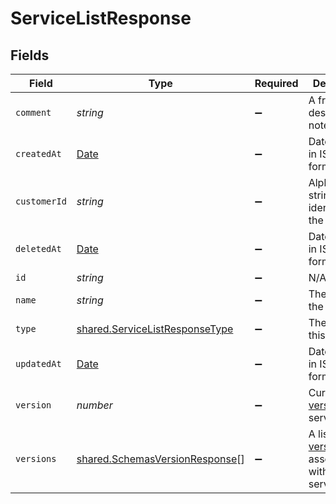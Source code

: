 # ServiceListResponse


## Fields

| Field                                                                                         | Type                                                                                          | Required                                                                                      | Description                                                                                   | Example                                                                                       |
| --------------------------------------------------------------------------------------------- | --------------------------------------------------------------------------------------------- | --------------------------------------------------------------------------------------------- | --------------------------------------------------------------------------------------------- | --------------------------------------------------------------------------------------------- |
| `comment`                                                                                     | *string*                                                                                      | :heavy_minus_sign:                                                                            | A freeform descriptive note.                                                                  |                                                                                               |
| `createdAt`                                                                                   | [Date](https://developer.mozilla.org/en-US/docs/Web/JavaScript/Reference/Global_Objects/Date) | :heavy_minus_sign:                                                                            | Date and time in ISO 8601 format.                                                             | 2020-04-09T18:14:30Z                                                                          |
| `customerId`                                                                                  | *string*                                                                                      | :heavy_minus_sign:                                                                            | Alphanumeric string identifying the customer.                                                 | x4xCwxxJxGCx123Rx5xTx                                                                         |
| `deletedAt`                                                                                   | [Date](https://developer.mozilla.org/en-US/docs/Web/JavaScript/Reference/Global_Objects/Date) | :heavy_minus_sign:                                                                            | Date and time in ISO 8601 format.                                                             | 2020-04-09T18:14:30Z                                                                          |
| `id`                                                                                          | *string*                                                                                      | :heavy_minus_sign:                                                                            | N/A                                                                                           | SU1Z0isxPaozGVKXdv0eY                                                                         |
| `name`                                                                                        | *string*                                                                                      | :heavy_minus_sign:                                                                            | The name of the service.                                                                      | test-service                                                                                  |
| `type`                                                                                        | [shared.ServiceListResponseType](../../models/shared/servicelistresponsetype.md)              | :heavy_minus_sign:                                                                            | The type of this service.                                                                     |                                                                                               |
| `updatedAt`                                                                                   | [Date](https://developer.mozilla.org/en-US/docs/Web/JavaScript/Reference/Global_Objects/Date) | :heavy_minus_sign:                                                                            | Date and time in ISO 8601 format.                                                             | 2020-04-09T18:14:30Z                                                                          |
| `version`                                                                                     | *number*                                                                                      | :heavy_minus_sign:                                                                            | Current [version](/reference/api/services/version/) of the service.                           |                                                                                               |
| `versions`                                                                                    | [shared.SchemasVersionResponse](../../models/shared/schemasversionresponse.md)[]              | :heavy_minus_sign:                                                                            | A list of [versions](/reference/api/services/version/) associated with the service.           |                                                                                               |